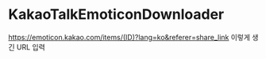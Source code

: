 # KakaoTalkEmoticonDownloader

https://emoticon.kakao.com/items/(ID)?lang=ko&referer=share_link
이렇게 생긴 URL 입력

